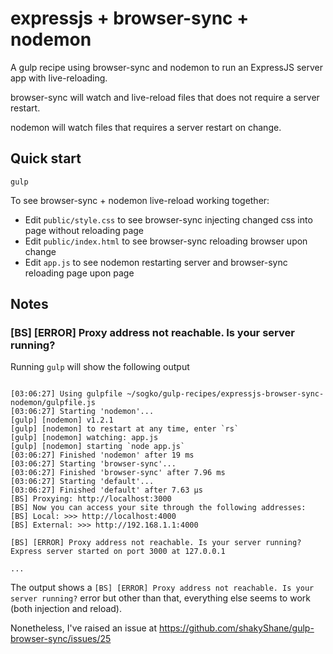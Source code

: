 # expressjs + browser-sync + nodemon

A gulp recipe using browser-sync and nodemon to run an ExpressJS server app with live-reloading.

browser-sync will watch and live-reload files that does not require a server restart.

nodemon will watch files that requires a server restart on change.

## Quick start

```
gulp

```

To see browser-sync + nodemon live-reload working together:

* Edit ```public/style.css``` to see browser-sync injecting changed css into page without reloading page
* Edit ```public/index.html``` to see browser-sync reloading browser upon change
* Edit ```app.js``` to see nodemon restarting server and browser-sync reloading page upon page

## Notes

### [BS] [ERROR] Proxy address not reachable. Is your server running?

Running ```gulp``` will show the following output

```

[03:06:27] Using gulpfile ~/sogko/gulp-recipes/expressjs-browser-sync-nodemon/gulpfile.js
[03:06:27] Starting 'nodemon'...
[gulp] [nodemon] v1.2.1
[gulp] [nodemon] to restart at any time, enter `rs`
[gulp] [nodemon] watching: app.js
[gulp] [nodemon] starting `node app.js`
[03:06:27] Finished 'nodemon' after 19 ms
[03:06:27] Starting 'browser-sync'...
[03:06:27] Finished 'browser-sync' after 7.96 ms
[03:06:27] Starting 'default'...
[03:06:27] Finished 'default' after 7.63 μs
[BS] Proxying: http://localhost:3000
[BS] Now you can access your site through the following addresses:
[BS] Local: >>> http://localhost:4000
[BS] External: >>> http://192.168.1.1:4000

[BS] [ERROR] Proxy address not reachable. Is your server running?
Express server started on port 3000 at 127.0.0.1

...

```

The output shows a ```[BS] [ERROR] Proxy address not reachable. Is your server running?``` error but 
other than that, everything else seems to work (both injection and reload).

Nonetheless, I've raised an issue at https://github.com/shakyShane/gulp-browser-sync/issues/25

